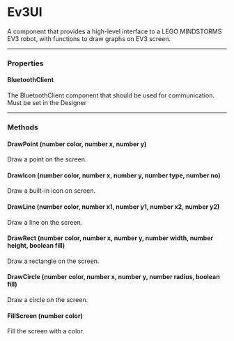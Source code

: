# Ev3UI

A component that provides a high-level interface to a LEGO MINDSTORMS EV3 robot, with functions to draw graphs on EV3 screen.

---

### Properties

#### BluetoothClient

The BluetoothClient component that should be used for communication. Must be set in the Designer

---

### Methods

#### DrawPoint (number color, number x, number y)

Draw a point on the screen.

#### DrawIcon (number color, number x, number y, number type, number no)

Draw a built-in icon on screen.

#### DrawLine (number color, number x1, number y1, number x2, number y2)

Draw a line on the screen.

#### DrawRect (number color, number x, number y, number width, number height, boolean fill)

Draw a rectangle on the screen.

#### DrawCircle (number color, number x, number y, number radius, boolean fill)

Draw a circle on the screen.

#### FillScreen (number color)

Fill the screen with a color.
